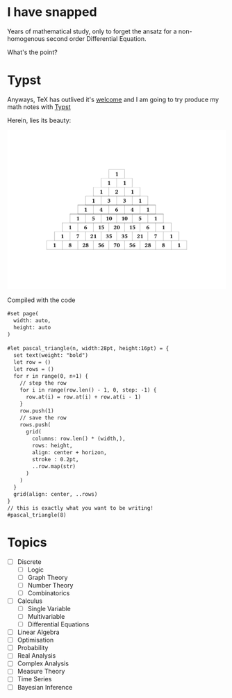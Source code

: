 # I have snapped

Years of mathematical study, only to forget the ansatz for a non-homogenous second order Differential Equation.

What's the point?

# Typst

Anyways, TeX has outlived it's [welcome](https://github.com/abaj8494/LaTeX) and I am going to try produce my math notes with [Typst](https://typst.app/)

Herein, lies its beauty:

![Pascal](./tutorial/pascal.svg)

Compiled with the code
```typst
#set page(
  width: auto,
  height: auto
)

#let pascal_triangle(n, width:28pt, height:16pt) = {
  set text(weight: "bold")
  let row = ()
  let rows = ()
  for r in range(0, n+1) {
    // step the row
    for i in range(row.len() - 1, 0, step: -1) {
      row.at(i) = row.at(i) + row.at(i - 1)
    }
    row.push(1)
    // save the row
    rows.push(
      grid(
        columns: row.len() * (width,),
        rows: height,
        align: center + horizon,
        stroke : 0.2pt,
        ..row.map(str)
      )
    )
  }
  grid(align: center, ..rows)
}
// this is exactly what you want to be writing!
#pascal_triangle(8)
```

# Topics

- [ ] Discrete
  - [ ] Logic
  - [ ] Graph Theory
  - [ ] Number Theory
  - [ ] Combinatorics
- [ ] Calculus
  - [ ] Single Variable
  - [ ] Multivariable
  - [ ] Differential Equations
- [ ] Linear Algebra
- [ ] Optimisation
- [ ] Probability
- [ ] Real Analysis
- [ ] Complex Analysis
- [ ] Measure Theory
- [ ] Time Series
- [ ] Bayesian Inference
